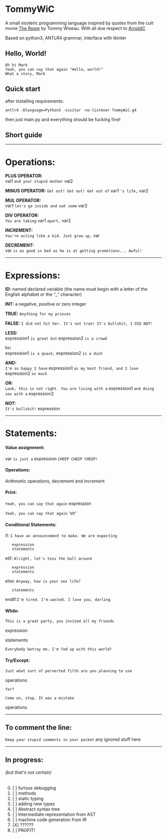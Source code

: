 # TommyWiC

A small esoteric programming language inspired by quotes from the cult movie [The Room](https://www.imdb.com/title/tt0368226/) by Tommy Wiseau.
With all due respect to [ArnoldC](https://github.com/lhartikk/ArnoldC)

Based on python3, ANTLR4 grammar, interface with tkinter 

## Hello, World!

    Oh hi Mark
    Yeah, you can say that again "Hello, world!"
    What a story, Mark

## Quick start
after installing requirements:

    antlr4 -Dlanguage=Python3 -visitor -no-listener TommyWiC.g4

then just main.py and everything should be fucking fine!


## Short guide

________________________________________________________________________________________________________________________
# Operations:


 **PLUS OPERATOR:**  
val1 `and your stupid mother` val2

 **MINUS OPERATOR:** 
`Get out! Get out! Get out of` var1 `'s life,` var2  

 **MUL OPERATOR:**   
var1 `let's go inside and eat some` var2    

 **DIV OPERATOR:**   
`You are taking` var1 `apart,` var2

 **INCREMENT:**      
`You're acting like a kid. Just grow up,` var

 **DECREMENT:**     
var `is as good in bed as he is at getting promotions... Awful!`

________________________________________________________________________________________________________________________
# Expressions:

 **ID:** 
named declared variable (the name must begin with a letter of the English alphabet or the “_” character)

 **INT:** 
a negative, positive or zero integer

 **TRUE:** 
`Anything for my princes`

 **FALSE:** 
`I did not hit her. It's not true! It's bullshit, I DID NOT!`

 **LESS:**  
expression1 `is great but` expression2 `is a crowd`

 **!=:**    
expression1 `is a quack,` expression2 `is a duck`

 **AND:**   
`I'm so happy I have` expression1 `as my best friend, and I love` expression2 `so much`

 **OR:**    
`Look, this is not right. You are living with a` expression1 `and doing sex with a` expression2
 
 **NOT:**   
`It's bullshit!` expression
________________________________________________________________________________________________________________________
# Statements:

#### Value assignment: 

var `is just a` expression `CHEEP CHEEP CHEEP! ` 

#### Operations:
Arithmetic operations, decrement and increment

#### Print:

`Yeah, you can say that again` expression 

`Yeah, you can say that again` 'str' 

#### Conditional Statements:

if:   `I have an announcement to make. We are expecting`

       expression 
       statements 
       
elif: `Alright, let's toss the ball around` 

       expression 
       statements 
       
else: `Anyway, how is your sex life?`

       statements 
       
endif:`I'm tired. I'm wasted. I love you, darling`

#### While:
`This is a great party, you invited all my friends`

expression 

statements

`Everybody betray me. I'm fed up with this world!`

#### Try/Except:
`Just what sort of perverted filth are you planning to use`

operations

 `for?`

`Come on, stop. It was a mistake`

operations
________________________________________________________________________________________________________________________
## To comment the line:

`Keep your stupid comments in your pocket` any ignored stuff here
________________________________________________________________________________________________________________________
## In progress:
###### (but that's not certain)

0. [ ] furious debugging
1. [ ] methods
2. [ ] static typing
3. [ ] adding new types
4. [ ] Abstract syntax tree
5. [ ] Intermediate representation from AST
6. [ ] machine code generation from IR
6. [X] ??????
7. [ ] PROFIT!

